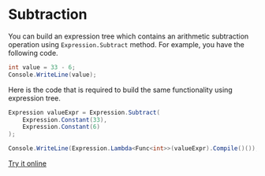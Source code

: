 # Subtraction

You can build an expression tree which contains an arithmetic subtraction operation using `Expression.Subtract` method. For example, you have the following code.

```csharp
int value = 33 - 6;
Console.WriteLine(value);
```

Here is the code that is required to build the same functionality using expression tree. 

```csharp
Expression valueExpr = Expression.Subtract(
    Expression.Constant(33),
    Expression.Constant(6)
);

Console.WriteLine(Expression.Lambda<Func<int>>(valueExpr).Compile()());
```

[Try it online](https://dotnetfiddle.net/FYhcQS)